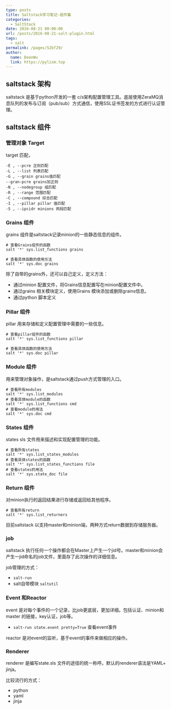 ```yaml
---
type: posts
title: Saltstack学习笔记-组件篇
categories: 
  - SaltStack
date: 2016-08-21 00:00:00
url: /posts/2016-08-21-salt-plugin.html
tags: 
  - salt
permalink: /pages/52bf29/
author: 
  name: DeanWu
  link: https://pylixm.top
---
```



## saltstack 架构

saltstack 是基于python开发的一套 c/s架构配置管理工具。底层使用ZeraMQ消息队列的发布与订阅（pub/sub）方式通信，使用SSL证书签发的方式进行认证管理。
<!-- more -->
## saltstack 组件

### 管理对象 Target 

target 匹配，

    -E , --pcre 正则匹配
    -L , --list 列表匹配
    -G , --grain grains值匹配
    --gran-pcre grains加正则
    -N , --nodegroup 组匹配
    -R , --range 范围匹配
    -C , --compound 综合匹配
    -I , --pillar pillar 值匹配
    -S , --ipcidr minions 网段匹配
    
### Grains 组件

grains 组件是saltstack记录minion的一些静态信息的组件。

    # 查看Grains组件的函数
    salt '*' sys.list_functions grains 
    
    # 查看具体函数的使用方法
    salt '*' sys.doc grains 
    
除了自带的grains外，还可以自己定义，定义方法：

- 通过minion 配置文件，将Grains信息配置写在minion配置文件中。
- 通过grains 相关模块定义，使用Grains 模块添加或删除grains信息。
- 通过python 脚本定义


### Pillar 组件

pillar 用来存储和定义配置管理中需要的一些信息。

    # 查看pillar组件的函数
    salt '*' sys.list_functions pillar 
    
    # 查看具体函数的使用方法
    salt '*' sys.doc pillar
    
### Module 组件

用来管理对象操作，是saltstack通过push方式管理的入口。

    # 查看所有modules
    salt '*' sys.list_modules
    # 查看具体module的函数
    salt '*' sys.list_functions cmd 
    # 查看module的用法
    salt '*' sys.doc cmd
    
    
### States 组件

states sls 文件用来描述和实现配置管理的功能。

    # 查看所有states
    salt '*' sys.list_states_modules
    # 查看具体states的函数
    salt '*' sys.list_states_functions file
    # 查看states的用法
    salt '*' sys.state_doc file


### Return 组件

对minion执行的返回结果进行存储或返回给其他程序。

    # 查看所有return 
    salt '*' sys.list_returners

目前saltstack 以支持master和minion端，两种方式return数据到存储服务器。

### job 

saltstack 执行任何一个操作都会在Master上产生一个jid号。master和minion会产生一jid命名的job文件，里面存了此次操作的详细信息。

job管理的方式：

- `salt-run` 
- salt自带模块 `saltutil`


### Event 和Reactor 

event 是对每个事件的一个记录，比job更底层，更加详细。包括认证、minion和master 的链接，key认证，job等。

- `salt-run state.event pretty=True` 查看event事件

reactor 是对event的监听，基于event的事件来做相应的操作。


### Renderer

renderer 是编写state.sls 文件的途径的统一称呼。默认的renderer语法是YAML+ jinja。

比较流行的方式：

- python 
- yaml
- jinja







